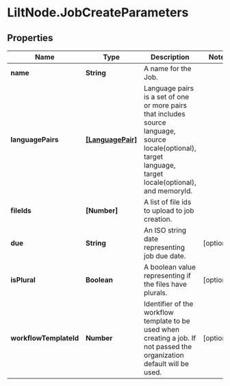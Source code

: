 # LiltNode.JobCreateParameters

## Properties

Name | Type | Description | Notes
------------ | ------------- | ------------- | -------------
**name** | **String** | A name for the Job. | 
**languagePairs** | [**[LanguagePair]**](LanguagePair.md) | Language pairs is a set of one or more pairs that includes source language, source locale(optional), target language, target locale(optional), and memoryId. | 
**fileIds** | **[Number]** | A list of file ids to upload to job creation. | 
**due** | **String** | An ISO string date representing job due date. | [optional] 
**isPlural** | **Boolean** | A boolean value representing if the files have plurals. | [optional] 
**workflowTemplateId** | **Number** | Identifier of the workflow template to be used when creating a job. If not passed the organization default will be used. | [optional] 


